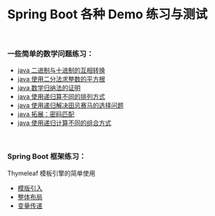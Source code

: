 Spring Boot 各种 Demo 练习与测试
====

<br/>

### 一些简单的数学问题练习：

* [java 二进制与十进制的互相转换](https://github.com/laofeijunfeng/demo/commit/681894f2b82071a0b1dd8dcc43f9b61fb8e9ef35)
* [java 使用二分法求整数的平方根](https://github.com/laofeijunfeng/demo/commit/089f58423e3bbe91b738fdeb0d0bd704c571fb10)
* [java 数学归纳法的证明](https://github.com/laofeijunfeng/demo/commit/dbbaabf3e4342a84483323022e778b4581689b6a)
* [java 使用递归算不同的排列方式](https://github.com/laofeijunfeng/demo/commit/28b99b18e1f4ed1049c7956e1ce9bf9697c9b40a)
* [java 使用递归解决田忌赛马的选择问题](https://github.com/laofeijunfeng/demo/commit/8f4af5fd054ab7961844934de21ed8303fce01d1)
* [java 拓展：密码匹配](https://github.com/laofeijunfeng/demo/commit/42858ef2937b3f23531c3e1901d8ac6fa874ae8f)
* [java 使用递归计算不同的组合方式](https://github.com/laofeijunfeng/demo/commit/ceba4cad2440ca28e66388048025a5b724487aa4)

<br/>

### Spring Boot 框架练习：

Thymeleaf 模板引擎的简单使用

* [模版引入](https://github.com/laofeijunfeng/demo/commit/73823dbed5d3dbeb7d11f87dbbb4faa65d48c6ee)
* [整体布局](https://github.com/laofeijunfeng/demo/commit/65258796a4a1e5651c53c89832ef752219784cbd)
* [变量传递](https://github.com/laofeijunfeng/demo/commit/15719570e9a4346e146beeca63f62e754a99e84d)
